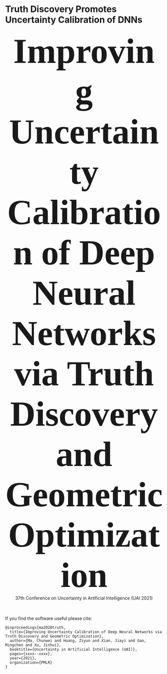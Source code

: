 # Truth Discovery Promotes Uncertainty Calibration of DNNs

<div align="center">
  <span style="font-family:Papyrus; font-weight:bold; font-size:8em;">Improving Uncertainty Calibration of Deep Neural Networks via Truth Discovery and Geometric Optimization</span>
</div>

<div align="center">
  37th Conference on Uncertainty in Artificial Intelligence (UAI 2021)
</div>

<br />
<br />

If you find the software useful please cite:

```
@inproceedings{ma2020truth,
  title={Improving Uncertainty Calibration of Deep Neural Networks via Truth Discovery and Geometric Optimization},
  author={Ma, Chunwei and Huang, Ziyun and Xian, Jiayi and Gao, Mingchen and Xu, Jinhui},
  booktitle={Uncertainty in Artificial Intelligence (UAI)},
  pages={xxxx--xxxx},
  year={2021},
  organization={PMLR}
}
```
